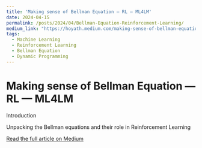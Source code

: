 ```yaml
---
title: 'Making sense of Bellman Equation — RL — ML4LM'
date: 2024-04-15
permalink: /posts/2024/04/Bellman-Equation-Reinforcement-Learning/
medium_link: "https://hoyath.medium.com/making-sense-of-bellman-equation-rl-ml4lm-cd0e6fcc2098"
tags:
  - Machine Learning
  - Reinforcement Learning
  - Bellman Equation
  - Dynamic Programming
---
```


# Making sense of Bellman Equation — RL — ML4LM

Introduction

Unpacking the Bellman equations and their role in Reinforcement Learning

[Read the full article on Medium](https://hoyath.medium.com/making-sense-of-bellman-equation-rl-ml4lm-cd0e6fcc2098)
